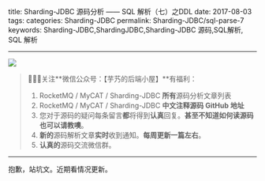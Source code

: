 title: Sharding-JDBC 源码分析 —— SQL 解析（七）之DDL
date: 2017-08-03
tags:
categories: Sharding-JDBC
permalink: Sharding-JDBC/sql-parse-7
keywords: Sharding-JDBC,ShardingJDBC,Sharding-JDBC 源码,SQL解析, SQL 解析

-------

![](https://www.yunai.me/images/common/wechat_mp_2017_07_31.jpg)

> 🙂🙂🙂关注**微信公众号：【芋艿的后端小屋】**有福利：  
> 1. RocketMQ / MyCAT / Sharding-JDBC **所有**源码分析文章列表  
> 2. RocketMQ / MyCAT / Sharding-JDBC **中文注释源码 GitHub 地址**  
> 3. 您对于源码的疑问每条留言**都**将得到**认真**回复。**甚至不知道如何读源码也可以请教噢**。  
> 4. **新的**源码解析文章**实时**收到通知。**每周更新一篇左右**。  
> 5. **认真的**源码交流微信群。

-------

抱歉，站坑文。近期看情况更新。